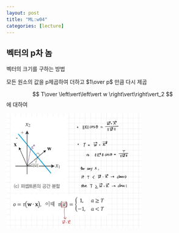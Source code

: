 ```yaml
---
layout: post
title: "ML:w04"
categories: [lecture]
---
```


## 벡터의 p차 놈

벡터의 크기를 구하는 방법

모든 원소의 값을 p제곱하여 더하고 $1\over p$ 만큼 다시 제곱

$$
T\over \left\vert\left\vert w \right\vert\right\vert_2
$$
에 대하여

<img src="../attachment/230421/IMG_1440.jpeg" width="70%" height="70%">